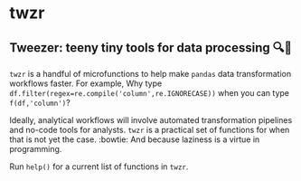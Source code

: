 # twzr
## Tweezer: teeny tiny tools for data processing :mag::space_invader:

`twzr` is a handful of microfunctions to help make `pandas` data transformation workflows faster. For example, Why type `df.filter(regex=re.compile('column',re.IGNORECASE))` when you can type `f(df,'column')`?

Ideally, analytical workflows will involve automated transformation pipelines and no-code tools for analysts. `twzr` is a practical set of functions for when that is not yet the case. :bowtie: And because laziness is a virtue in programming.

Run `help()` for a current list of functions in `twzr`. 


